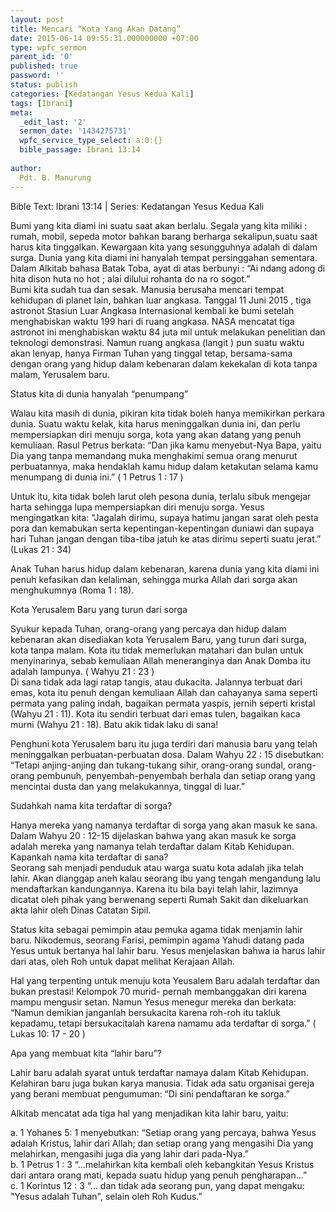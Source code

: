 ```yaml
---
layout: post
title: Mencari “Kota Yang Akan Datang”
date: 2015-06-14 09:55:31.000000000 +07:00
type: wpfc_sermon
parent_id: '0'
published: true
password: ''
status: publish
categories: [Kedatangan Yesus Kedua Kali]
tags: [Ibrani]
meta:
  _edit_last: '2'
  sermon_date: '1434275731'
  wpfc_service_type_select: a:0:{}
  bible_passage: Ibrani 13:14
  
author:
  Pdt. B. Manurung
---
```

<p>Bible Text: Ibrani 13:14 | Series: Kedatangan Yesus Kedua Kali</p>
<p>Bumi yang kita diami ini suatu saat akan berlalu. Segala yang kita miliki : rumah, mobil, sepeda motor bahkan barang berharga sekalipun,suatu saat harus kita tinggalkan. Kewargaan kita yang sesungguhnya adalah di dalam surga. Dunia yang kita diami ini hanyalah tempat persinggahan sementara. Dalam Alkitab bahasa Batak Toba, ayat di atas berbunyi : “Ai ndang adong di hita dison huta no hot ; alai dilului rohanta do na ro sogot.”<br />
Bumi kita sudah tua dan sesak. Manusia berusaha mencari tempat kehidupan di planet lain, bahkan luar angkasa. Tanggal 11 Juni 2015 , tiga astronot Stasiun Luar Angkasa Internasional kembali ke bumi setelah menghabiskan waktu 199 hari di ruang angkasa. NASA mencatat tiga astronot ini menghabiskan waktu 84 juta mil untuk melakukan penelitian dan teknologi demonstrasi. Namun ruang angkasa (langit ) pun suatu waktu akan lenyap, hanya Firman Tuhan yang tinggal tetap, bersama-sama dengan orang yang hidup dalam kebenaran dalam kekekalan di kota tanpa malam, Yerusalem baru.</p>
<p>Status kita di dunia hanyalah “penumpang”</p>
<p>Walau kita masih di dunia, pikiran kita tidak boleh hanya memikirkan perkara dunia. Suatu waktu kelak, kita harus meninggalkan dunia ini, dan perlu mempersiapkan diri menuju sorga, kota yang akan datang yang penuh kemuliaan. Rasul Petrus berkata: “Dan jika kamu menyebut-Nya Bapa, yaitu Dia yang tanpa memandang muka menghakimi semua orang menurut perbuatannya, maka hendaklah kamu hidup dalam ketakutan selama kamu menumpang di dunia ini.” ( 1  Petrus 1 : 17 )</p>
<p>Untuk itu, kita tidak boleh larut oleh pesona dunia, terlalu sibuk mengejar harta sehingga lupa mempersiapkan diri menuju sorga. Yesus mengingatkan kita: "Jagalah dirimu, supaya hatimu jangan sarat oleh pesta pora dan kemabukan serta kepentingan-kepentingan duniawi dan supaya hari Tuhan jangan dengan tiba-tiba jatuh ke atas dirimu seperti suatu jerat.” (Lukas 21 : 34)</p>
<p>Anak Tuhan harus hidup dalam kebenaran, karena dunia yang kita diami ini  penuh kefasikan dan kelaliman, sehingga murka Allah dari sorga akan menghukumnya (Roma 1 : 18). </p>
<p>Kota Yerusalem Baru yang turun dari sorga</p>
<p>Syukur kepada Tuhan,  orang-orang yang percaya dan hidup dalam kebenaran akan disediakan kota Yerusalem Baru, yang turun dari surga, kota tanpa malam. Kota itu tidak memerlukan matahari dan bulan untuk menyinarinya, sebab kemuliaan Allah meneranginya dan Anak Domba itu adalah lampunya. ( Wahyu 21 : 23 )<br />
Di sana tidak ada lagi ratap tangis, atau dukacita. Jalannya terbuat dari emas,  kota itu penuh dengan kemuliaan Allah dan cahayanya sama seperti permata yang paling indah, bagaikan permata yaspis, jernih seperti kristal (Wahyu 21 : 11). Kota itu sendiri terbuat dari emas tulen, bagaikan kaca murni (Wahyu 21 : 18). Batu akik tidak laku di sana! </p>
<p>Penghuni kota Yerusalem baru itu juga terdiri dari manusia baru yang telah meninggalkan perbuatan-perbuatan dosa. Dalam Wahyu 22 : 15 disebutkan: “Tetapi anjing-anjing dan tukang-tukang sihir, orang-orang sundal, orang-orang pembunuh, penyembah-penyembah berhala dan setiap orang yang mencintai dusta dan yang melakukannya, tinggal di luar.” </p>
<p>Sudahkah nama kita terdaftar di sorga?</p>
<p>Hanya mereka yang namanya terdaftar di sorga yang akan masuk ke sana. Dalam Wahyu 20 : 12-15 dijelaskan bahwa yang akan masuk ke sorga<br />
adalah mereka yang namanya telah terdaftar dalam Kitab Kehidupan. Kapankah nama kita terdaftar di sana?<br />
Seorang sah menjadi penduduk atau warga suatu kota adalah jika telah lahir. Akan dianggap aneh kalau seorang ibu yang tengah mengandung lalu mendaftarkan kandungannya. Karena itu bila bayi telah lahir, lazimnya dicatat oleh pihak yang berwenang seperti Rumah Sakit dan dikeluarkan akta lahir oleh Dinas Catatan Sipil.</p>
<p>Status kita sebagai pemimpin atau pemuka agama tidak menjamin lahir baru. Nikodemus, seorang Farisi, pemimpin agama Yahudi datang pada Yesus untuk bertanya hal lahir baru. Yesus menjelaskan bahwa ia harus lahir dari atas, oleh Roh untuk dapat melihat Kerajaan Allah.</p>
<p>Hal yang terpenting untuk menuju kota Yeusalem Baru adalah terdaftar dan bukan prestasi! Kelompok 70 murid- pernah membanggakan diri karena mampu mengusir setan. Namun Yesus menegur mereka dan berkata: “Namun demikian janganlah bersukacita karena roh-roh itu takluk kepadamu, tetapi bersukacitalah karena namamu ada terdaftar di sorga.” ( Lukas 10: 17 - 20 )</p>
<p>Apa yang membuat kita “lahir baru”?</p>
<p>Lahir baru adalah syarat untuk terdaftar namaya dalam Kitab Kehidupan. Kelahiran baru juga bukan karya manusia. Tidak ada satu organisai gereja yang berani membuat pengumuman: “Di sini pendaftaran ke sorga.” </p>
<p>Alkitab mencatat ada tiga hal yang menjadikan kita lahir baru, yaitu:</p>
<p>a.	1 Yohanes 5: 1 menyebutkan:  “Setiap orang yang percaya, bahwa Yesus adalah Kristus, lahir dari Allah; dan setiap orang yang mengasihi Dia yang melahirkan, mengasihi juga dia yang lahir dari pada-Nya.”<br />
b.	1 Petrus 1 : 3  “…melahirkan kita kembali oleh kebangkitan Yesus Kristus dari antara orang mati, kepada suatu hidup yang penuh pengharapan…”<br />
c.	1 Korintus 12 : 3 “… dan tidak ada seorang pun, yang dapat mengaku: "Yesus adalah Tuhan", selain oleh Roh Kudus.”</p>
